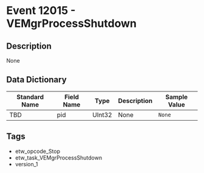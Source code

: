 # Event 12015 - VEMgrProcessShutdown

## Description
None

## Data Dictionary
|Standard Name|Field Name|Type|Description|Sample Value|
|---|---|---|---|---|
|TBD|pid|UInt32|None|`None`|

## Tags
* etw_opcode_Stop
* etw_task_VEMgrProcessShutdown
* version_1